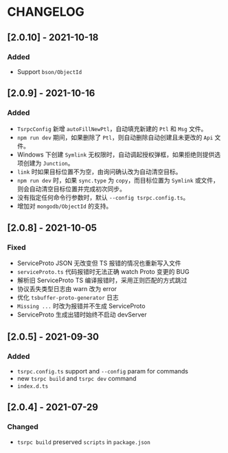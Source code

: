 # CHANGELOG

## [2.0.10] - 2021-10-18
### Added
- Support `bson/ObjectId`
## [2.0.9] - 2021-10-16
### Added
- `TsrpcConfig` 新增 `autoFillNewPtl`，自动填充新建的 `Ptl` 和 `Msg` 文件。
- `npm run dev` 期间，如果删除了 `Ptl`，则自动删除自动创建且未更改的 `Api` 文件。
- Windows 下创建 `Symlink` 无权限时，自动调起授权弹框，如果拒绝则提供选项创建为 `Junction`。
- `link` 时如果目标位置不为空，由询问确认改为自动清空目标。
- `npm run dev` 时，如果 `sync.type` 为 `copy`，而目标位置为 `Symlink` 或文件，则会自动清空目标位置并完成初次同步。
- 没有指定任何命令行参数时，默认 `--config tsrpc.config.ts`。
- 增加对 `mongodb/ObjectId` 的支持。

## [2.0.8] - 2021-10-05
### Fixed
- ServiceProto JSON 无改变但 TS 报错的情况也重新写入文件
- `serviceProto.ts` 代码报错时无法正确 watch Proto 变更的 BUG
- 解析旧 ServiceProto TS 编译报错时，采用正则匹配的方式跳过
- 协议丢失类型日志由 warn 改为 error
- 优化 `tsbuffer-proto-generator` 日志
- `Missing ...` 时改为报错并不生成 ServiceProto
- ServiceProto 生成出错时始终不启动 devServer

## [2.0.5] - 2021-09-30
### Added
- `tsrpc.config.ts` support and `--config` param for commands
- new `tsrpc build` and `tsrpc dev` command
- `index.d.ts`

## [2.0.4] - 2021-07-29
### Changed
- `tsrpc build` preserved `scripts` in `package.json`